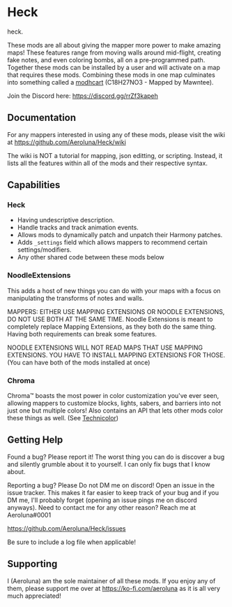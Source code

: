 # Heck

heck.

[//why the heck are you looking at the raw you little creep]: #

These mods are all about giving the mapper more power to make amazing maps! These features range from moving walls
around mid-flight, creating fake notes, and even coloring bombs, all on a pre-programmed path. Together these mods can
be installed by a user and will activate on a map that requires these mods. Combining these mods in one map culminates
into something called a [modhcart](https://youtu.be/5xA3iR5v-Rk) (C18H27NO3 - Mapped by Mawntee).

Join the Discord here: https://discord.gg/rrZf3kapeh

## Documentation

For any mappers interested in using any of these mods, please visit the wiki at https://github.com/Aeroluna/Heck/wiki

The wiki is NOT a tutorial for mapping, json editting, or scripting. Instead, it lists all the features within all of
the mods and their respective syntax.

## Capabilities

### Heck

- Having undescriptive description.
- Handle tracks and track animation events.
- Allows mods to dynamically patch and unpatch their Harmony patches.
- Adds `_settings` field which allows mappers to recommend certain settings/modifiers.
- Any other shared code between these mods below

### NoodleExtensions

This adds a host of new things you can do with your maps with a focus on manipulating the transforms of notes and walls.

MAPPERS: EITHER USE MAPPING EXTENSIONS OR NOODLE EXTENSIONS, DO NOT USE BOTH AT THE SAME TIME. Noodle Extensions is
meant to completely replace Mapping Extensions, as they both do the same thing. Having both requirements can break some
features.

NOODLE EXTENSIONS WILL NOT READ MAPS THAT USE MAPPING EXTENSIONS. YOU HAVE TO INSTALL MAPPING EXTENSIONS FOR THOSE. (You
can have both of the mods installed at once)

### Chroma

Chroma™ boasts the most power in color customization you've ever seen, allowing mappers to customize blocks, lights,
sabers, and barriers into not just one but multiple colors! Also contains an API that lets other mods color these things
as well. (See [Technicolor](https://github.com/Aeroluna/Technicolor))

## Getting Help

Found a bug? Please report it! The worst thing you can do is discover a bug and silently grumble about it to yourself. I
can only fix bugs that I know about.

Reporting a bug? Please Do not DM me on discord! Open an issue in the issue tracker. This makes it far easier to keep
track of your bug and if you DM me, I'll probably forget (opening an issue pings me on discord anyways). Need to contact
me for any other reason? Reach me at Aeroluna#0001

https://github.com/Aeroluna/Heck/issues

Be sure to include a log file when applicable!

## Supporting

I (Aeroluna) am the sole maintainer of all these mods. If you enjoy any of them, please support me over
at https://ko-fi.com/aeroluna as it is all very much appreciated!
